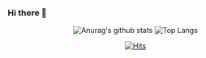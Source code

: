  ### Hi there 👋        
                        
<div align="center">   
 
  ![Anurag's github stats](https://github-readme-stats.vercel.app/api?username=dhdl2389&show_icons=true&theme=tokyonight)
  ![Top Langs](https://github-readme-stats.vercel.app/api/top-langs/?username=dhdl2389&layout=compact&theme=tokyonight)

[![Hits](https://hits.seeyoufarm.com/api/count/incr/badge.svg?url=https%3A%2F%2Fgithub.com%2Fdhdl2389%2Fdhdl2389.git&count_bg=%2379C83D&title_bg=%23555555&icon=&icon_color=%23E7E7E7&title=hits&edge_flat=false)](https://hits.seeyoufarm.com)

 
</div>
<!-- 
**dhdl2389/dhdl2389** is a ✨ _special_ ✨ repository because its `README.md` (this file) appears on your GitHub profile 

Here are some ideas to get you started:

- 🔭 I’m currently working on ...
- 🌱 I’m currently learning ...
- 👯 I’m looking to collaborate on ...
- 🤔 I’m looking for help with ...
- 💬 Ask me about ...
- 📫 How to reach me: ...
- 😄 Pronouns: ...
- ⚡ Fun fact: ...
-->
